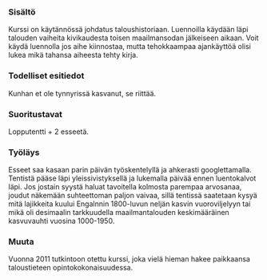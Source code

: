 ### Sisältö

Kurssi on käytännössä johdatus taloushistoriaan. Luennoilla käydään läpi talouden vaiheita kivikaudesta toisen maailmansodan jälkeiseen aikaan. Voit käydä luennolla jos aihe kiinnostaa, mutta tehokkaampaa ajankäyttöä olisi lukea mikä tahansa aiheesta tehty kirja.

### Todelliset esitiedot

Kunhan et ole tynnyrissä kasvanut, se riittää.

### Suoritustavat

Lopputentti + 2 esseetä.

### Työläys

Esseet saa kasaan parin päivän työskentelyllä ja ahkerasti googlettamalla. Tentistä pääse läpi yleissivistyksellä ja lukemalla päivää ennen luentokalvot läpi. Jos jostain syystä haluat tavoitella kolmosta parempaa arvosanaa, joudut näkemään suhteettoman paljon vaivaa, sillä tentissä saatetaan kysyä mitä lajikkeita kuului Engalnnin 1800-luvun neljän kasvin vuoroviljelyyn tai mikä oli desimaalin tarkkuudella maailmantalouden keskimääräinen kasvuvauhti vuosina 1000-1950.

### Muuta

Vuonna 2011 tutkintoon otettu kurssi, joka vielä hieman hakee paikkaansa taloustieteen opintokokonaisuudessa.
